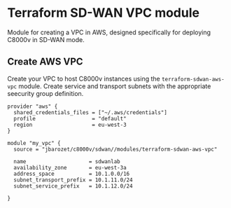 # Terraform SD-WAN VPC module

Module for creating a VPC in AWS, designed specifically for deploying C8000v in SD-WAN mode.

## Create AWS VPC

Create your VPC to host C8000v instances using the `terraform-sdwan-aws-vpc` module.
Create service and transport subnets with the appropriate seecurity group definition.

```hcl
provider "aws" {
  shared_credentials_files = ["~/.aws/credentials"]
  profile                  = "default"
  region                   = eu-west-3
}

module "my_vpc" {
  source = "jbarozet/c8000v/sdwan//modules/terraform-sdwan-aws-vpc"

  name                    = sdwanlab
  availability_zone       = eu-west-3a
  address_space           = 10.1.0.0/16
  subnet_transport_prefix = 10.1.11.0/24
  subnet_service_prefix   = 10.1.12.0/24

}
```
